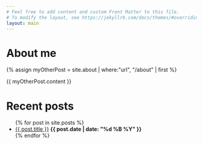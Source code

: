 ```yaml
---
# Feel free to add content and custom Front Matter to this file.
# To modify the layout, see https://jekyllrb.com/docs/themes/#overriding-theme-defaults
layout: main
---
```




# About me

{% assign myOtherPost = site.about | where:"url", "/about" | first %}

{{ myOtherPost.content }}

# Recent posts

<ul>
  {% for post in site.posts %}
    <li>
    <a href="{{ post.url }}">{{ post.title }}</a> <b>{{ post.date | date: "%d %B %Y" }}</b> 
    </li>
  {% endfor %}
</ul>


